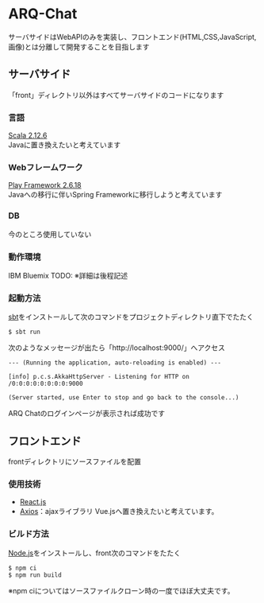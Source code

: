 # ARQ-Chat
サーバサイドはWebAPIのみを実装し、フロントエンド(HTML,CSS,JavaScript,画像)とは分離して開発することを目指します　　

## サーバサイド
「front」ディレクトリ以外はすべてサーバサイドのコードになります

### 言語
[Scala 2.12.6](https://www.scala-lang.org/)  
Javaに置き換えたいと考えています

### Webフレームワーク
[Play Framework 2.6.18](https://www.playframework.com/)  
Javaへの移行に伴いSpring Frameworkに移行しようと考えています

### DB
今のところ使用していない

### 動作環境
IBM Bluemix
TODO:
※詳細は後程記述

### 起動方法
[sbt](https://dwango.github.io/scala_text/sbt-install.html)をインストールして次のコマンドをプロジェクトディレクトリ直下でたたく
```
$ sbt run
```

次のようなメッセージが出たら「http://localhost:9000/」へアクセス
```
--- (Running the application, auto-reloading is enabled) ---

[info] p.c.s.AkkaHttpServer - Listening for HTTP on /0:0:0:0:0:0:0:0:9000

(Server started, use Enter to stop and go back to the console...)
```

ARQ Chatのログインページが表示されば成功です

## フロントエンド
frontディレクトリにソースファイルを配置  

### 使用技術
* [React.js](https://reactjs.org/)
* [Axios](https://github.com/axios/axios)：ajaxライブラリ
Vue.jsへ置き換えたいと考えています。

### ビルド方法
[Node.js](https://nodejs.org/ja/)をインストールし、front次のコマンドをたたく
```
$ npm ci
$ npm run build
```
※npm ciについてはソースファイルクローン時の一度でほぼ大丈夫です。